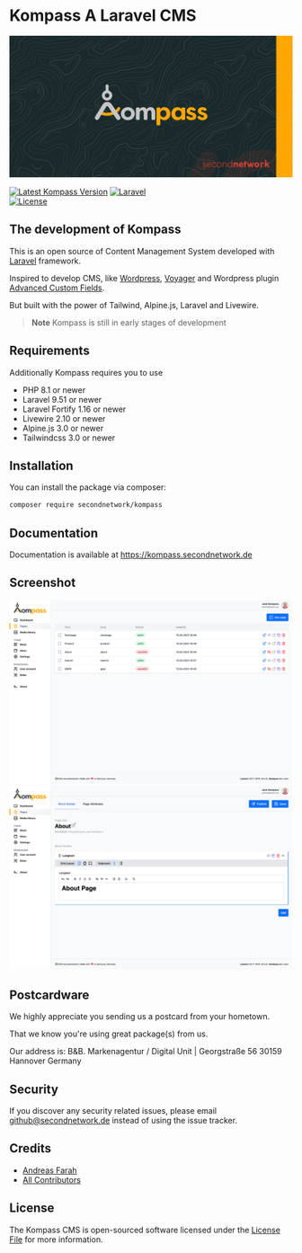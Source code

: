 # Kompass A Laravel CMS

![Kompass](https://github.com/secondnetwork/kompass/blob/main/public/assets/kompass_md.png?raw=true)

[![Latest Kompass Version](https://img.shields.io/packagist/v/secondnetwork/kompass.svg?style=for-the-badge&label=Kompass&labelColor=FFA700&color=1A2A2C)](https://github.com/secondnetwork/kompass)
[![Laravel](https://img.shields.io/badge/v9.46-999999?style=for-the-badge&label=Laravel&labelColor=eb4432&color=1A2A2C)](https://github.com/secondnetwork/kompass)							
[![License](https://img.shields.io/github/license/secondnetwork/kompass?style=for-the-badge)](https://github.com/secondnetwork/kompass)
						
## The development of Kompass

This is an open source of Content Management System developed with [Laravel](http://laravel.com/) framework.

Inspired to develop CMS, like  [Wordpress](https://wordpress.org/), [Voyager](https://voyager.devdojo.com/) and Wordpress plugin [Advanced Custom Fields](https://www.advancedcustomfields.com/).

But built with the power of Tailwind, Alpine.js, Laravel and Livewire.

> **Note**
> Kompass is still in early stages of development

## Requirements

Additionally Kompass requires you to use
- PHP 8.1 or newer 
- Laravel 9.51 or newer
- Laravel Fortify 1.16 or newer
- Livewire 2.10 or newer
- Alpine.js 3.0 or newer
- Tailwindcss 3.0 or newer

## Installation

You can install the package via composer:

```bash
composer require secondnetwork/kompass
```

## Documentation

Documentation is available at https://kompass.secondnetwork.de

## Screenshot
![screenshot-1](https://github.com/secondnetwork/kompass/blob/main/public/assets/screenshot-1.png?raw=true)
![screenshot-2](https://github.com/secondnetwork/kompass/blob/main/public/assets/screenshot-2.png?raw=true)

## Postcardware

We highly appreciate you sending us a postcard from your hometown. 

That we know you're using great package(s) from us.

Our address is: B&B. Markenagentur / Digital Unit | Georgstraße 56  30159 Hannover Germany

## Security

If you discover any security related issues, please email <github@secondnetwork.de> instead of using the issue tracker.

## Credits

-   [Andreas Farah](https://github.com/secondnetwork)
-   [All Contributors](../../contributors)

## License

The Kompass CMS is open-sourced software licensed under the [License File](LICENSE.md) for more information.


